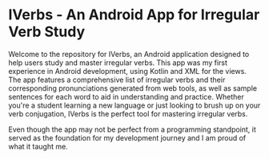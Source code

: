 
# IVerbs - An Android App for Irregular Verb Study

Welcome to the repository for IVerbs, an Android application designed to help users study and master irregular verbs. This app was my first experience in Android development, using Kotlin and XML for the views. The app features a comprehensive list of irregular verbs and their corresponding pronunciations generated from web tools, as well as sample sentences for each word to aid in understanding and practice. Whether you're a student learning a new language or just looking to brush up on your verb conjugation, IVerbs is the perfect tool for mastering irregular verbs.

Even though the app may not be perfect from a programming standpoint, it served as the foundation for my development journey and I am proud of what it taught me.

